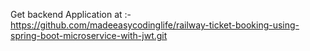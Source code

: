 Get backend Application at :- https://github.com/madeeasycodinglife/railway-ticket-booking-using-spring-boot-microservice-with-jwt.git
